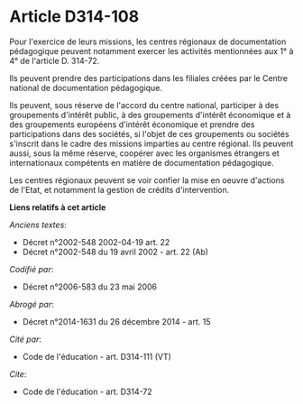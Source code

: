 # Article D314-108

Pour l'exercice de leurs missions, les centres régionaux de documentation pédagogique peuvent notamment exercer les activités
mentionnées aux 1° à 4° de l'article D. 314-72. 

Ils peuvent prendre des participations dans les filiales créées par le Centre national de documentation pédagogique. 

Ils peuvent, sous réserve de l'accord du centre national, participer à des groupements d'intérêt public, à des groupements
d'intérêt économique et à des groupements européens d'intérêt économique et prendre des participations dans des sociétés, si
l'objet de ces groupements ou sociétés s'inscrit dans le cadre des missions imparties au centre régional. Ils peuvent aussi,
sous la même réserve, coopérer avec les organismes étrangers et internationaux compétents en matière de documentation
pédagogique. 

Les centres régionaux peuvent se voir confier la mise en oeuvre d'actions de l'Etat, et notamment la gestion de crédits
d'intervention.

**Liens relatifs à cet article**

_Anciens textes_:

  - Décret n°2002-548 2002-04-19 art. 22
  - Décret n°2002-548 du 19 avril 2002 - art. 22 (Ab)

_Codifié par_:

  - Décret n°2006-583 du 23 mai 2006

_Abrogé par_:

  - Décret n°2014-1631 du 26 décembre 2014 - art. 15

_Cité par_:

  - Code de l'éducation - art. D314-111 (VT)

_Cite_:

  - Code de l'éducation - art. D314-72
